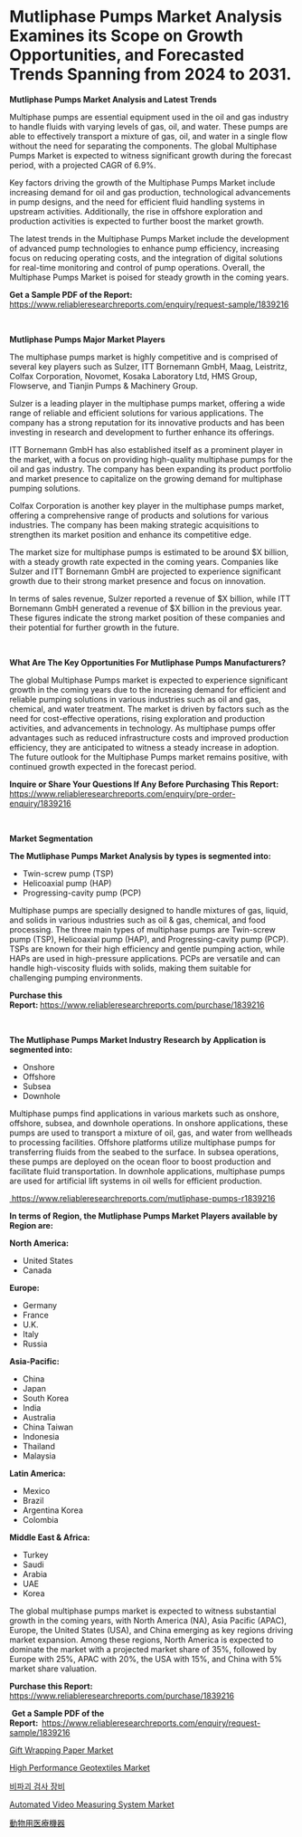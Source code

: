 <p><h1>Mutliphase Pumps Market Analysis Examines its Scope on Growth Opportunities, and Forecasted Trends Spanning from 2024 to 2031.</h1></p><p><strong>Mutliphase Pumps Market Analysis and Latest Trends</strong></p>
<p><p>Multiphase pumps are essential equipment used in the oil and gas industry to handle fluids with varying levels of gas, oil, and water. These pumps are able to effectively transport a mixture of gas, oil, and water in a single flow without the need for separating the components. The global Multiphase Pumps Market is expected to witness significant growth during the forecast period, with a projected CAGR of 6.9%.</p><p>Key factors driving the growth of the Multiphase Pumps Market include increasing demand for oil and gas production, technological advancements in pump designs, and the need for efficient fluid handling systems in upstream activities. Additionally, the rise in offshore exploration and production activities is expected to further boost the market growth.</p><p>The latest trends in the Multiphase Pumps Market include the development of advanced pump technologies to enhance pump efficiency, increasing focus on reducing operating costs, and the integration of digital solutions for real-time monitoring and control of pump operations. Overall, the Multiphase Pumps Market is poised for steady growth in the coming years.</p></p>
<p><strong>Get a Sample PDF of the Report:&nbsp;</strong> <a href="https://www.reliableresearchreports.com/enquiry/request-sample/1839216">https://www.reliableresearchreports.com/enquiry/request-sample/1839216</a></p>
<p>&nbsp;</p>
<p><strong>Mutliphase Pumps Major Market Players</strong></p>
<p><p>The multiphase pumps market is highly competitive and is comprised of several key players such as Sulzer, ITT Bornemann GmbH, Maag, Leistritz, Colfax Corporation, Novomet, Kosaka Laboratory Ltd, HMS Group, Flowserve, and Tianjin Pumps & Machinery Group.</p><p>Sulzer is a leading player in the multiphase pumps market, offering a wide range of reliable and efficient solutions for various applications. The company has a strong reputation for its innovative products and has been investing in research and development to further enhance its offerings.</p><p>ITT Bornemann GmbH has also established itself as a prominent player in the market, with a focus on providing high-quality multiphase pumps for the oil and gas industry. The company has been expanding its product portfolio and market presence to capitalize on the growing demand for multiphase pumping solutions.</p><p>Colfax Corporation is another key player in the multiphase pumps market, offering a comprehensive range of products and solutions for various industries. The company has been making strategic acquisitions to strengthen its market position and enhance its competitive edge.</p><p>The market size for multiphase pumps is estimated to be around $X billion, with a steady growth rate expected in the coming years. Companies like Sulzer and ITT Bornemann GmbH are projected to experience significant growth due to their strong market presence and focus on innovation.</p><p>In terms of sales revenue, Sulzer reported a revenue of $X billion, while ITT Bornemann GmbH generated a revenue of $X billion in the previous year. These figures indicate the strong market position of these companies and their potential for further growth in the future.</p></p>
<p>&nbsp;</p>
<p><strong>What Are The Key Opportunities For Mutliphase Pumps Manufacturers?</strong></p>
<p><p>The global Multiphase Pumps market is expected to experience significant growth in the coming years due to the increasing demand for efficient and reliable pumping solutions in various industries such as oil and gas, chemical, and water treatment. The market is driven by factors such as the need for cost-effective operations, rising exploration and production activities, and advancements in technology. As multiphase pumps offer advantages such as reduced infrastructure costs and improved production efficiency, they are anticipated to witness a steady increase in adoption. The future outlook for the Multiphase Pumps market remains positive, with continued growth expected in the forecast period.</p></p>
<p><strong>Inquire or Share Your Questions If Any Before Purchasing This Report:</strong> <a href="https://www.reliableresearchreports.com/enquiry/pre-order-enquiry/1839216">https://www.reliableresearchreports.com/enquiry/pre-order-enquiry/1839216</a></p>
<p>&nbsp;</p>
<p><strong>Market Segmentation</strong></p>
<p><strong>The Mutliphase Pumps Market Analysis by types is segmented into:</strong></p>
<p><ul><li>Twin-screw pump (TSP)</li><li>Helicoaxial pump (HAP)</li><li>Progressing-cavity pump (PCP)</li></ul></p>
<p><p>Multiphase pumps are specially designed to handle mixtures of gas, liquid, and solids in various industries such as oil & gas, chemical, and food processing. The three main types of multiphase pumps are Twin-screw pump (TSP), Helicoaxial pump (HAP), and Progressing-cavity pump (PCP). TSPs are known for their high efficiency and gentle pumping action, while HAPs are used in high-pressure applications. PCPs are versatile and can handle high-viscosity fluids with solids, making them suitable for challenging pumping environments.</p></p>
<p><strong>Purchase this Report:&nbsp;</strong><a href="https://www.reliableresearchreports.com/purchase/1839216">https://www.reliableresearchreports.com/purchase/1839216</a></p>
<p>&nbsp;</p>
<p><strong>The Mutliphase Pumps Market Industry Research by Application is segmented into:</strong></p>
<p><ul><li>Onshore</li><li>Offshore</li><li>Subsea</li><li>Downhole</li></ul></p>
<p><p>Multiphase pumps find applications in various markets such as onshore, offshore, subsea, and downhole operations. In onshore applications, these pumps are used to transport a mixture of oil, gas, and water from wellheads to processing facilities. Offshore platforms utilize multiphase pumps for transferring fluids from the seabed to the surface. In subsea operations, these pumps are deployed on the ocean floor to boost production and facilitate fluid transportation. In downhole applications, multiphase pumps are used for artificial lift systems in oil wells for efficient production.</p></p>
<p><a href="https://www.reliableresearchreports.com/mutliphase-pumps-r1839216">&nbsp;https://www.reliableresearchreports.com/mutliphase-pumps-r1839216</a></p>
<p><strong>In terms of Region, the Mutliphase Pumps Market Players available by Region are:</strong></p>
<p>
    <p> <strong> North America: </strong>
        <ul>
            <li>United States</li>
            <li>Canada</li>
        </ul>
        </p> 
    <p> <strong> Europe: </strong>
        <ul>
            <li>Germany</li>
            <li>France</li>
            <li>U.K.</li>
            <li>Italy</li>
            <li>Russia</li>
        </ul>
        </p> 
    <p> <strong> Asia-Pacific: </strong>
        <ul>
            <li>China</li>
            <li>Japan</li>
            <li>South Korea</li>
            <li>India</li>
            <li>Australia</li>
            <li>China Taiwan</li>
            <li>Indonesia</li>
            <li>Thailand</li>
            <li>Malaysia</li>
        </ul>
        </p> 
    <p> <strong> Latin America: </strong>
        <ul>
            <li>Mexico</li>
            <li>Brazil</li>
            <li>Argentina Korea</li>
            <li>Colombia</li>
        </ul>
        </p> 
    <p> <strong> Middle East & Africa: </strong>
        <ul>
            <li>Turkey</li>
            <li>Saudi</li>
            <li>Arabia</li>
            <li>UAE</li>
            <li>Korea</li>
        </ul>
    </p>
    </p>
<p><p>The global multiphase pumps market is expected to witness substantial growth in the coming years, with North America (NA), Asia Pacific (APAC), Europe, the United States (USA), and China emerging as key regions driving market expansion. Among these regions, North America is expected to dominate the market with a projected market share of 35%, followed by Europe with 25%, APAC with 20%, the USA with 15%, and China with 5% market share valuation.</p></p>
<p><strong>Purchase this Report: </strong><a href="https://www.reliableresearchreports.com/purchase/1839216">https://www.reliableresearchreports.com/purchase/1839216</a></p>
<p>&nbsp;<strong>Get a Sample PDF of the Report:&nbsp;&nbsp;</strong><a href="https://www.reliableresearchreports.com/enquiry/request-sample/1839216">https://www.reliableresearchreports.com/enquiry/request-sample/1839216</a></p>
<p><strong></strong></p>
<p><p><a href="https://issuu.com/reportprime-2/docs/gift-wrapping-paper-market-size-2030.pptx">Gift Wrapping Paper Market</a></p><p><a href="https://www.linkedin.com/pulse/high-performance-geotextiles-market-furnish-information-size-w2v5e?trackingId=i4x%2BGidOrixDcRxKLn1Byg%3D%3D">High Performance Geotextiles Market</a></p><p><a href="https://medium.com/@edenger98079sgb/%EB%B9%84%ED%8C%8C%EA%B4%B4%EA%B2%80%EC%82%AC%EC%9E%A5%EB%B9%84-%EC%8B%9C%EC%9E%A5-%EB%B3%B4%EA%B3%A0%EC%84%9C%EB%8A%94-%EC%9D%B4-%EC%8B%9C%EC%9E%A5%EC%9D%98-%EC%B5%9C%EC%8B%A0-%ED%8A%B8%EB%A0%8C%EB%93%9C%EC%99%80-%EC%84%B1%EC%9E%A5-%EA%B8%B0%ED%9A%8C%EB%A5%BC-%EB%B3%B4%EC%97%AC%EC%A4%8D%EB%8B%88%EB%8B%A4-aa706fbdf91f">비파괴 검사 장비</a></p><p><a href="https://github.com/RichRobinson5/Market-Research-Report-List-4/blob/main/automated-video-measuring-system-market.md">Automated Video Measuring System Market</a></p><p><a href="https://medium.com/@amandasantosxavier51/%E5%8B%95%E7%89%A9%E5%8C%BB%E7%99%82%E6%A9%9F%E5%99%A8%E5%B8%82%E5%A0%B4-2031%E5%B9%B4%E3%81%BE%E3%81%A7%E3%81%AE%E6%88%90%E5%8A%9F%E3%81%99%E3%82%8B%E3%83%93%E3%82%B8%E3%83%8D%E3%82%B9%E6%88%A6%E7%95%A5%E3%81%AE%E9%8D%B5-47f2deb68740">動物用医療機器</a></p></p>